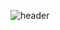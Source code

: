 ![header](https://capsule-render.vercel.app/api?type=shark&color=7f03fc&text=Hi!&desc=abcd&fontColor=000000&height=250&fontSize=100)
